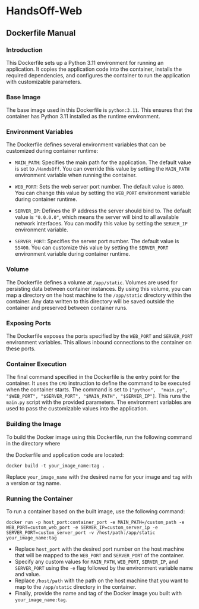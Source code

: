 # HandsOff-Web

## Dockerfile Manual

### Introduction
This Dockerfile sets up a Python 3.11 environment for running an application. It copies the application code into the container, installs the required dependencies, and configures the container to run the application      with customizable parameters.

### Base Image
The base image used in this Dockerfile is `python:3.11`. This ensures that the container has Python 3.11 installed as the runtime environment.

### Environment Variables
The Dockerfile defines several environment variables that can be customized during container runtime:

- `MAIN_PATH`: Specifies the main path for the application. The default value is set to `/HandsOff`. You can override this value by setting the `MAIN_PATH` environment variable when running the container.

- `WEB_PORT`: Sets the web server port number. The default value is `8000`. You can change this value by setting the `WEB_PORT` environment variable during container runtime.

- `SERVER_IP`: Defines the IP address the server should bind to. The default value is `"0.0.0.0"`, which means the server will bind to all available network interfaces. You can modify this value by setting the 
`SERVER_IP` environment variable.

- `SERVER_PORT`: Specifies the server port number. The default value is `55400`. You can customize this value by setting the `SERVER_PORT` environment variable during container runtime.

### Volume
The Dockerfile defines a volume at `/app/static`. Volumes are used for persisting data between container instances. By using this volume, you can map a directory on the host machine to the `/app/static` directory 
within the container. Any data written to this directory will be saved outside the container and preserved between container runs.

### Exposing Ports
The Dockerfile exposes the ports specified by the `WEB_PORT` and `SERVER_PORT` environment variables. This allows inbound connections to the container on these ports.

### Container Execution
The final command specified in the Dockerfile is the entry point for the container. It uses the `CMD` instruction to define the command to be executed when the container starts. The command is set to `["python", 
"main.py", "$WEB_PORT", "$SERVER_PORT", "$MAIN_PATH", "$SERVER_IP"]`. This runs the `main.py` script with the provided parameters. The environment variables are used to pass the customizable values into the 
application.

### Building the Image
To build the Docker image using this Dockerfile, run the following command in the directory where

the Dockerfile and application code are located:
```
docker build -t your_image_name:tag .
```
Replace `your_image_name` with the desired name for your image and `tag` with a version or tag name.

### Running the Container
To run a container based on the built image, use the following command:
```
docker run -p host_port:container_port -e MAIN_PATH=/custom_path -e WEB_PORT=custom_web_port -e SERVER_IP=custom_server_ip -e SERVER_PORT=custom_server_port -v /host/path:/app/static your_image_name:tag
```
- Replace `host_port` with the desired port number on the host machine that will be mapped to the `WEB_PORT` and `SERVER_PORT` of the container.
- Specify any custom values for `MAIN_PATH`, `WEB_PORT`, `SERVER_IP`, and `SERVER_PORT` using the `-e` flag followed by the environment variable name and value.
- Replace `/host/path` with the path on the host machine that you want to map to the `/app/static` directory in the container.
- Finally, provide the name and tag of the Docker image you built with `your_image_name:tag`.

